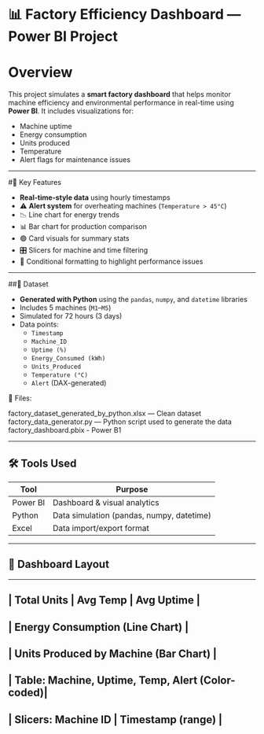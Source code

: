# 📊 Factory Efficiency Dashboard — Power BI Project

#  Overview
This project simulates a **smart factory dashboard** that helps monitor machine efficiency and environmental performance in real-time using **Power BI**. It includes visualizations for:
- Machine uptime
- Energy consumption
- Units produced
- Temperature
- Alert flags for maintenance issues

---

#🧠 Key Features

- **Real-time-style data** using hourly timestamps
- ⚠️ **Alert system** for overheating machines (`Temperature > 45°C`)
- 📉 Line chart for energy trends
- 📊 Bar chart for production comparison
- 🟢 Card visuals for summary stats
- 🎛️ Slicers for machine and time filtering
- 🚨 Conditional formatting to highlight performance issues

---

##🧪 Dataset

- **Generated with Python** using the `pandas`, `numpy`, and `datetime` libraries
- Includes 5 machines (`M1`–`M5`)
- Simulated for 72 hours (3 days)
- Data points:
  - `Timestamp`
  - `Machine_ID`
  - `Uptime (%)`
  - `Energy_Consumed (kWh)`
  - `Units_Produced`
  - `Temperature (°C)`
  - `Alert` (DAX-generated)

📁 Files:

factory_dataset_generated_by_python.xlsx — Clean dataset
factory_data_generator.py — Python script used to generate the data
factory_dashboard.pbix - Power B1 


---

## 🛠 Tools Used

| Tool        | Purpose                      |
|-------------|------------------------------|
| Power BI    | Dashboard & visual analytics |
| Python      | Data simulation (pandas, numpy, datetime) |
| Excel       | Data import/export format    |

---

## 📸 Dashboard Layout
------------------------------------------------------
|  Total Units  | Avg Temp | Avg Uptime             |
------------------------------------------------------
|  Energy Consumption (Line Chart)                  |
------------------------------------------------------
|  Units Produced by Machine (Bar Chart)            |
------------------------------------------------------
|  Table: Machine, Uptime, Temp, Alert (Color-coded)|
------------------------------------------------------
|  Slicers: Machine ID | Timestamp (range)          |
------------------------------------------------------


